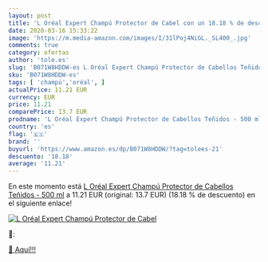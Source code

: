 ```yaml
---
layout: post
title: 'L Oréal Expert Champú Protector de Cabel con un 18.18 % de descuento'
date: 2020-03-16 15:33:22
image: 'https://m.media-amazon.com/images/I/31lPoj4NiGL._SL400_.jpg'
comments: true
category: ofertas
author: 'tole.es'
slug: 'B071W8HDDW-es L Oréal Expert Champú Protector de Cabellos Teñidos - 500 ml'
sku: 'B071W8HDDW-es'
tags: [ 'champú','oréal', ]
actualPrice: 11.21 EUR
currency: EUR
price: 11.21
comparePrice: 13.7 EUR
prodname: 'L Oréal Expert Champú Protector de Cabellos Teñidos - 500 ml'
country: 'es'
flag: '🇪🇸'
brand: ''
buyurl: 'https://www.amazon.es/dp/B071W8HDDW/?tag=tolees-21'
descuento: '18.18'
average: '11.21'
---
```


En este momento está [L Oréal Expert Champú Protector de Cabellos Teñidos - 500 ml](https://www.amazon.es/dp/B071W8HDDW/?tag=tolees-21) a 11.21 EUR (original: 13.7 EUR) (18.18 %  de descuento) en el siguiente enlace!

[![L Oréal Expert Champú Protector de Cabel](https://m.media-amazon.com/images/I/31lPoj4NiGL._SL400_.jpg)](https://www.amazon.es/dp/B071W8HDDW/?tag=tolees-21)

🔎:


[🛒 Aquí!!!](https://www.amazon.es/dp/B071W8HDDW/?tag=tolees-21)

